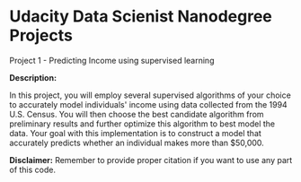 # Udacity Data Scienist Nanodegree Projects

Project 1 - Predicting Income using supervised learning

**Description:** 

In this project, you will employ several supervised algorithms of your choice to accurately model individuals' income using data collected from the 1994 U.S. Census. You will then choose the best candidate algorithm from preliminary results and further optimize this algorithm to best model the data. Your goal with this implementation is to construct a model that accurately predicts whether an individual makes more than $50,000. 


**Disclaimer:** Remember to provide proper citation if you want to use any part of this code.
